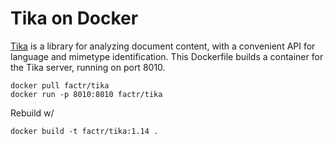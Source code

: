 # Tika on Docker

[Tika](http://tika.apache.org) is a library for analyzing document content, with a convenient API for language and mimetype identification.  This Dockerfile builds a container for the Tika server, running on port 8010.

```
docker pull factr/tika
docker run -p 8010:8010 factr/tika
```

Rebuild w/
```
docker build -t factr/tika:1.14 .
```
